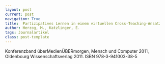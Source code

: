 ```yaml
---
layout: post
current: post
navigation: True
title:  Partizipatives Lernen in einem virtuellen Cross-Teaching-Ansatz
author: Herzog, M., Katzlinger, E.
tags: Journalartikel
class: post-template
---
```


Konferenzband überMedienÜBERmorgen, Mensch und Computer 2011, Oldenbourg Wissenschaftsverlag 2011. ISBN 978-3-941003-38-5
